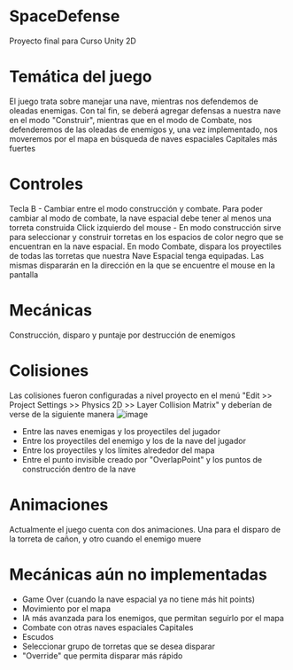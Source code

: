 # SpaceDefense
Proyecto final para Curso Unity 2D

# Temática del juego
El juego trata sobre manejar una nave, mientras nos defendemos de oleadas enemigas. Con tal fin, se deberá agregar defensas a nuestra nave en el modo "Construir", mientras que en el modo de Combate, nos defenderemos de las oleadas de enemigos y, una vez implementado, nos moveremos por el mapa en búsqueda de naves espaciales Capitales más fuertes

# Controles
Tecla B - Cambiar entre el modo construcción y combate. Para poder cambiar al modo de combate, la nave espacial debe tener al menos una torreta construida
Click izquierdo del mouse - En modo construcción sirve para seleccionar y construir torretas en los espacios de color negro que se encuentran en la nave espacial. En modo Combate, dispara los proyectiles de todas las torretas que nuestra Nave Espacial tenga equipadas. Las mismas dispararán en la dirección en la que se encuentre el mouse en la pantalla

# Mecánicas
Construcción, disparo y puntaje por destrucción de enemigos

# Colisiones
Las colisiones fueron configuradas a nivel proyecto en el menú "Edit >> Project Settings >> Physics 2D >> Layer Collision Matrix" y deberían de verse de la siguiente manera
![image](https://github.com/user-attachments/assets/538deea3-37e6-43fb-b8ea-20455bc14cac)

- Entre las naves enemigas y los proyectiles del jugador
- Entre los proyectiles del enemigo y los de la nave del jugador
- Entre los proyectiles y los límites alrededor del mapa
- Entre el punto invisible creado por "OverlapPoint" y los puntos de construcción dentro de la nave

# Animaciones
Actualmente el juego cuenta con dos animaciones. Una para el disparo de la torreta de cañon, y otro cuando el enemigo muere

# Mecánicas aún no implementadas
- Game Over (cuando la nave espacial ya no tiene más hit points)
- Movimiento por el mapa
- IA más avanzada para los enemigos, que permitan seguirlo por el mapa
- Combate con otras naves espaciales Capitales
- Escudos
- Seleccionar grupo de torretas que se desea disparar
- "Override" que permita disparar más rápido
